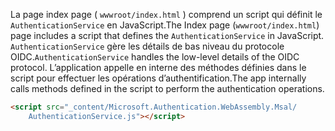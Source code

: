 <span data-ttu-id="64890-101">La page index page ( `wwwroot/index.html` ) comprend un script qui définit le `AuthenticationService` en JavaScript.</span><span class="sxs-lookup"><span data-stu-id="64890-101">The Index page (`wwwroot/index.html`) page includes a script that defines the `AuthenticationService` in JavaScript.</span></span> <span data-ttu-id="64890-102">`AuthenticationService` gère les détails de bas niveau du protocole OIDC.</span><span class="sxs-lookup"><span data-stu-id="64890-102">`AuthenticationService` handles the low-level details of the OIDC protocol.</span></span> <span data-ttu-id="64890-103">L’application appelle en interne des méthodes définies dans le script pour effectuer les opérations d’authentification.</span><span class="sxs-lookup"><span data-stu-id="64890-103">The app internally calls methods defined in the script to perform the authentication operations.</span></span>

```html
<script src="_content/Microsoft.Authentication.WebAssembly.Msal/
    AuthenticationService.js"></script>
```
